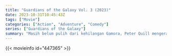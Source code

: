 ```yaml
---
title: "Guardians of the Galaxy Vol. 3 (2023)"
date: 2023-10-31T10:45:43Z
tags: ["Movie"]
categories: ["Action", "Adventure", "Comedy"]
series: ["Guardians of the Galaxy"]
summary: "Masih belum pulih dari kehilangan Gamora, Peter Quill mengerahkan timnya untuk membela alam semesta dan salah satu dari mereka - sebuah misi yang bisa berarti akhir dari Penjaga jika tidak berhasil."
---
```


<mux-player stream-type="on-demand"
src="https://kp3d-my.sharepoint.com/personal/ryoo_kp3d_onmicrosoft_com/_layouts/15/download.aspx?share=EZ_m1kYGWOFLixVpYPygBlABUrcIjyddgKg-_hywgrMAnA" prefer-playback="mse" controls>

</mux-player>


{{< movieinfo id="447365" >}}

<script src="https://cdn.jsdelivr.net/npm/@mux/mux-player"></script>

 <script type="application/ld+json ">
{
"@context": "https://schema.org/",
"@type": "VideoObject",
"name": "Guardians of the Galaxy Vol. 3 (2023)",
"contentUrl": "https://stream.mux.com/jYIaUf01iLIWipzCuZDrlDtN7Db86R01xosdY8g00A1B9U.m3u8",
"thumbnailUrl": "https://www.themoviedb.org/t/p/original/u3a7hKGhQehkgVq9dt1DohzNk8F.jpg?width=314&fit_mode=preserve&time=25",
"uploadDate": "2023-10-31T10:45:43Z",
}

</script>